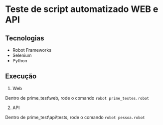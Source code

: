 # Teste de script automatizado WEB e API

## Tecnologias

* Robot Frameworks
* Selenium
* Python

## Execução 

1. Web

Dentro de prime_test\web, rode o comando `robot prime_testes.robot`

2. API

Dentro de prime_test\api\tests, rode o comando `robot pessoa.robot`
